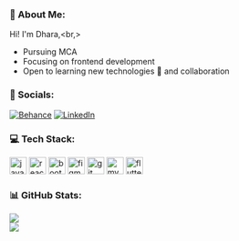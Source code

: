 ### 🌠 About Me:
Hi! I'm Dhara,<br,>
<ul><li>Pursuing MCA</li>
  <li>Focusing on frontend development</li>
  <li>Open to learning new technologies 🌱 and collaboration</li></ul>

### 📱 Socials:
[![Behance](https://img.shields.io/badge/Behance-1769ff?logo=behance&logoColor=white)](https://www.behance.net/dharamaru1) [![LinkedIn](https://img.shields.io/badge/LinkedIn-%230077B5.svg?logo=linkedin&logoColor=white)](https://www.linkedin.com/in/dhara-maru/)

### 💻 Tech Stack:
<img src="https://cdn.jsdelivr.net/gh/devicons/devicon/icons/javascript/javascript-original.svg" height="30" alt="javascript logo"  />  <img src="https://cdn.jsdelivr.net/gh/devicons/devicon/icons/react/react-original.svg" height="30" alt="react logo"  />  <img src="https://cdn.jsdelivr.net/gh/devicons/devicon/icons/bootstrap/bootstrap-original.svg" height="30" alt="bootstrap logo"  />  <img src="https://cdn.jsdelivr.net/gh/devicons/devicon/icons/figma/figma-original.svg" height="30" alt="figma logo"  />  <img src="https://cdn.jsdelivr.net/gh/devicons/devicon/icons/git/git-original.svg" height="30" alt="git logo"  />  <img src="https://cdn.jsdelivr.net/gh/devicons/devicon/icons/mysql/mysql-original.svg" height="30" alt="mysql logo"  />  <img src="https://cdn.jsdelivr.net/gh/devicons/devicon/icons/flutter/flutter-original.svg" height="30" alt="flutter logo"  />

### 📊 GitHub Stats:
<!-- ![](https://github-readme-stats.vercel.app/api?username=dhara-maru&theme=aura&hide_border=false&include_all_commits=true&count_private=true)<br/> -->
![](https://github-readme-streak-stats.herokuapp.com/?user=dhara-maru&theme=aura&hide_border=false)<br/>
![](https://github-readme-stats.vercel.app/api/top-langs/?username=dhara-maru&theme=aura&hide_border=false&include_all_commits=true&count_private=true&layout=compact)
<br>
